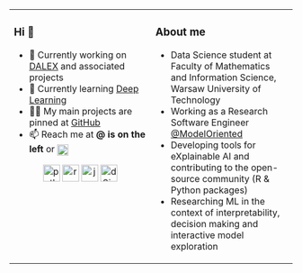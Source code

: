 
<table>
<tr>
<td valign="top" width="50%">

### Hi 👋
- 🔭 Currently working on [DALEX](https://github.com/ModelOriented/DALEX) and associated projects
- 🌱 Currently learning [Deep Learning](https://d2l.ai/)
- 👨‍💻 My main projects are pinned at [GitHub](https://github.com/hbaniecki)
- 📫 Reach me at **\@ is on the left** or <a href="https://linkedin.com/in/hbaniecki" target="blank"><img align="center" src="https://cdn.jsdelivr.net/npm/simple-icons@3.0.1/icons/linkedin.svg" alt="hbaniecki" height="20" width="20" /></a>
</p>

<p align='center'>
<img src="https://upload.wikimedia.org/wikipedia/commons/thumb/c/c3/Python-logo-notext.svg/1920px-Python-logo-notext.svg.png" alt="python" width="30" height="30"/>
<img src="https://upload.wikimedia.org/wikipedia/commons/thumb/1/1b/R_logo.svg/1086px-R_logo.svg.png" alt="r" width="30" height="30"/>
  <img src="https://konpa.github.io/devicon/devicon.git/icons/java/java-original-wordmark.svg" alt="java" width="30" height="30"/>
<img src="https://konpa.github.io/devicon/devicon.git/icons/d3js/d3js-original.svg" alt="d3js" width="30" height="30"/>
</p>

</td>
<td valign="top" width="50%">

### About me

* Data Science student at Faculty of Mathematics and Information Science, Warsaw University of Technology
* Working as a Research Software Engineer [@ModelOriented](https://github.com/ModelOriented/)
* Developing tools for eXplainable AI and contributing to the open-source community (R & Python packages)
* Researching ML in the context of interpretability, decision making and interactive model exploration

</td>
</tr></table>
